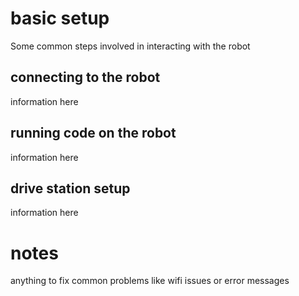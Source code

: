# basic setup
Some common steps involved in interacting with the robot

## connecting to the robot

information here

## running code on the robot

information here

## drive station setup

information here


# notes

anything to fix common problems like wifi issues or error messages
